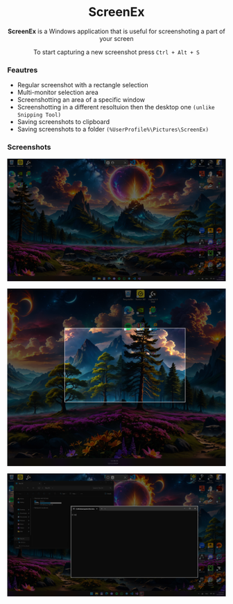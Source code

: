 <div align="center">
<h1> ScreenEx </h1>
<p><b>ScreenEx</b> is a Windows application that is useful for screenshoting a part of your screen</p>
<p> To start capturing a new screenshot press <code>Ctrl + Alt + S</code></p>
</div>

### Feautres

- Regular screenshot with a rectangle selection
- Multi-monitor selection area
- Screenshotting an area of a specific window
- Screenshotting in a different resoltuion then the desktop one `(unlike Snipping Tool)`
- Saving screenshots to clipboard
- Saving screenshots to a folder `(%UserProfile%\Pictures\ScreenEx)`

### Screenshots

![fullScreen](assets/images/FullScreenScreenshot.png)

![multipleMonitors](assets/images/MultiScreenSelection.png)

![windowSelection](assets/images/WindowSelectionMode.png)
